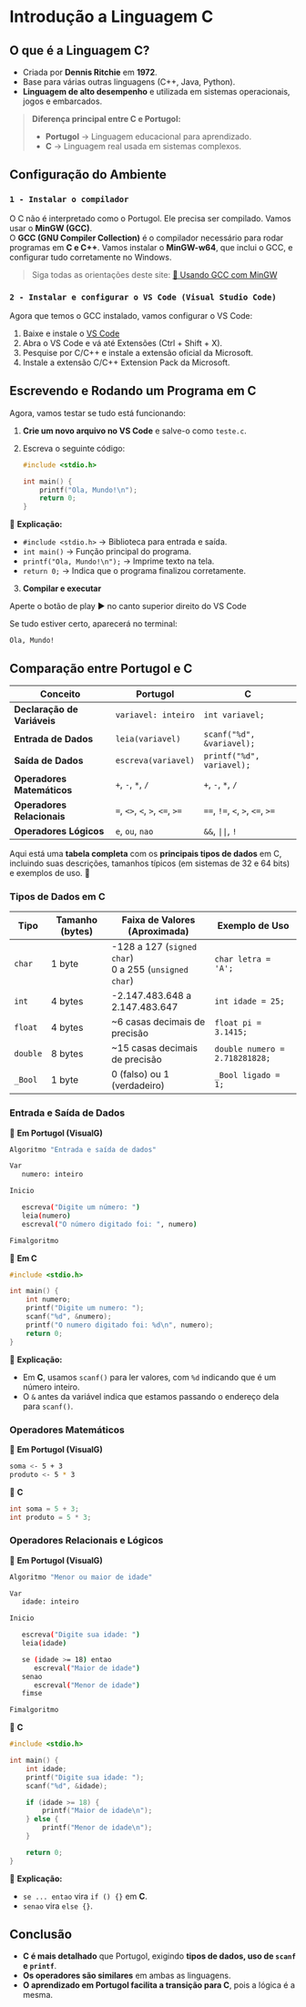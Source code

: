 # Introdução a Linguagem C

## O que é a Linguagem C?
- Criada por **Dennis Ritchie** em **1972**.  
- Base para várias outras linguagens (C++, Java, Python).  
- **Linguagem de alto desempenho** e utilizada em sistemas operacionais, jogos e embarcados.  

> **Diferença principal entre C e Portugol:**  
>- **Portugol** → Linguagem educacional para aprendizado.  
>- **C** → Linguagem real usada em sistemas complexos.  

## Configuração do Ambiente
### `1 - Instalar o compilador`
O C não é interpretado como o Portugol. Ele precisa ser compilado. Vamos usar o **MinGW (GCC)**.  
O **GCC (GNU Compiler Collection)** é o compilador necessário para rodar programas em **C e C++**. Vamos instalar o **MinGW-w64**, que inclui o GCC, e configurar tudo corretamente no Windows.

>Siga todas as orientações deste site: [🔗 Usando GCC com MinGW](https://code.visualstudio.com/docs/cpp/config-mingw)  

### `2 - Instalar e configurar o VS Code (Visual Studio Code)`
Agora que temos o GCC instalado, vamos configurar o VS Code:

1. Baixe e instale o [VS Code](https://code.visualstudio.com/)
2. Abra o VS Code e vá até Extensões (Ctrl + Shift + X).
3. Pesquise por C/C++ e instale a extensão oficial da Microsoft.
4. Instale a extensão C/C++ Extension Pack da Microsoft.

## Escrevendo e Rodando um Programa em C
Agora, vamos testar se tudo está funcionando:

1. **Crie um novo arquivo no VS Code** e salve-o como `teste.c`.  
2. Escreva o seguinte código:

   ```c
   #include <stdio.h>

   int main() {
       printf("Ola, Mundo!\n");
       return 0;
   }
   ```

📌 **Explicação:**  
- `#include <stdio.h>` → Biblioteca para entrada e saída.  
- `int main()` → Função principal do programa.  
- `printf("Ola, Mundo!\n");` → Imprime texto na tela.  
- `return 0;` → Indica que o programa finalizou corretamente.  

3. **Compilar e executar** 

Aperte o botão de play ▶️ no canto superior direito do VS Code 

Se tudo estiver certo, aparecerá no terminal:  

```
Ola, Mundo!
```

## Comparação entre Portugol e C

| Conceito | Portugol | C |
|----------|---------|----|
| **Declaração de Variáveis** | `variavel: inteiro` | `int variavel;` |
| **Entrada de Dados** | `leia(variavel)` | `scanf("%d", &variavel);` |
| **Saída de Dados** | `escreva(variavel)` | `printf("%d", variavel);` |
| **Operadores Matemáticos** | `+`, `-`, `*`, `/` | `+`, `-`, `*`, `/` |
| **Operadores Relacionais** | `=`, `<>`, `<`, `>`, `<=`, `>=` | `==`, `!=`, `<`, `>`, `<=`, `>=` |
| **Operadores Lógicos** | `e`, `ou`, `nao` | `&&`, `\|\|`, `!` |

Aqui está uma **tabela completa** com os **principais tipos de dados** em C, incluindo suas descrições, tamanhos típicos (em sistemas de 32 e 64 bits) e exemplos de uso. 🚀  

### Tipos de Dados em C
| Tipo         | Tamanho (bytes) | Faixa de Valores (Aproximada) | Exemplo de Uso |
|-------------|----------------|---------------------------------|----------------|
| `char`      | 1 byte         | -128 a 127 (`signed char`)<br>0 a 255 (`unsigned char`) | `char letra = 'A';` |
| `int`       | 4 bytes        | -2.147.483.648 a 2.147.483.647 | `int idade = 25;` |
| `float`     | 4 bytes        | ~6 casas decimais de precisão | `float pi = 3.1415;` |
| `double`    | 8 bytes        | ~15 casas decimais de precisão | `double numero = 2.718281828;` |
| `_Bool`     | 1 byte         | 0 (falso) ou 1 (verdadeiro) | `_Bool ligado = 1;` |

### Entrada e Saída de Dados
📌 **Em Portugol (VisualG)**

```sh
Algoritmo "Entrada e saída de dados"

Var
   numero: inteiro

Inicio

   escreva("Digite um número: ")
   leia(numero)
   escreval("O número digitado foi: ", numero)

Fimalgoritmo
```

📌 **Em C**
```c
#include <stdio.h>

int main() {
    int numero;
    printf("Digite um numero: ");
    scanf("%d", &numero);
    printf("O numero digitado foi: %d\n", numero);
    return 0;
}
```

📌 **Explicação:**  
- Em **C**, usamos `scanf()` para ler valores, com `%d` indicando que é um número inteiro.  
- O `&` antes da variável indica que estamos passando o endereço dela para `scanf()`.  

### Operadores Matemáticos
📌 **Em Portugol (VisualG)**

```sh
soma <- 5 + 3
produto <- 5 * 3
```

📌 **C**

```c
int soma = 5 + 3;
int produto = 5 * 3;
```

### Operadores Relacionais e Lógicos
📌 **Em Portugol (VisualG)**
```sh
Algoritmo "Menor ou maior de idade"

Var
   idade: inteiro

Inicio

   escreva("Digite sua idade: ")
   leia(idade)

   se (idade >= 18) entao
      escreval("Maior de idade")
   senao
      escreval("Menor de idade")
   fimse

Fimalgoritmo
```

📌 **C**
```c
#include <stdio.h>

int main() {
    int idade;
    printf("Digite sua idade: ");
    scanf("%d", &idade);

    if (idade >= 18) {
        printf("Maior de idade\n");
    } else {
        printf("Menor de idade\n");
    }

    return 0;
}
```

📌 **Explicação:**  
- `se ... entao` vira `if () {}` em **C**.  
- `senao` vira `else {}`.  

## Conclusão
- **C é mais detalhado** que Portugol, exigindo **tipos de dados, uso de `scanf` e `printf`**.  
- **Os operadores são similares** em ambas as linguagens.  
- **O aprendizado em Portugol facilita a transição para C**, pois a lógica é a mesma.  
